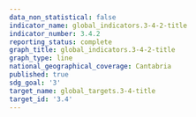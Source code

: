 ```yaml
---
data_non_statistical: false
indicator_name: global_indicators.3-4-2-title
indicator_number: 3.4.2
reporting_status: complete
graph_title: global_indicators.3-4-2-title
graph_type: line
national_geographical_coverage: Cantabria
published: true
sdg_goal: '3'
target_name: global_targets.3-4-title
target_id: '3.4'
---
```

